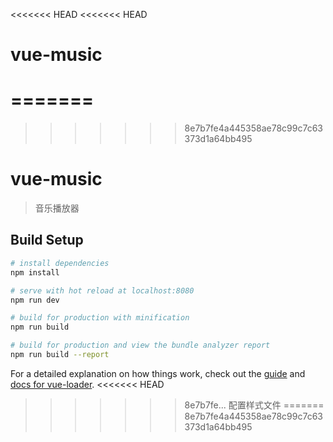 <<<<<<< HEAD
<<<<<<< HEAD
# vue-music
=======
=======
>>>>>>> 8e7b7fe4a445358ae78c99c7c63373d1a64bb495
# vue-music

> 音乐播放器

## Build Setup

``` bash
# install dependencies
npm install

# serve with hot reload at localhost:8080
npm run dev

# build for production with minification
npm run build

# build for production and view the bundle analyzer report
npm run build --report
```

For a detailed explanation on how things work, check out the [guide](http://vuejs-templates.github.io/webpack/) and [docs for vue-loader](http://vuejs.github.io/vue-loader).
<<<<<<< HEAD
>>>>>>> 8e7b7fe... 配置样式文件
=======
>>>>>>> 8e7b7fe4a445358ae78c99c7c63373d1a64bb495
